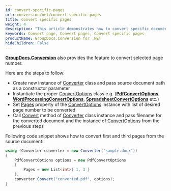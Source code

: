 ```yaml
---
id: convert-specific-pages
url: conversion/net/convert-specific-pages
title: Convert specific pages
weight: 4
description: "This article demonstrates how to convert specific document pages by page number using GroupDocs.Conversion for .NET API."
keywords: Convert page, Convert pages, Convert specific pages
productName: GroupDocs.Conversion for .NET
hideChildren: False
---
```

[**GroupDocs.Conversion**](https://products.groupdocs.com/conversion/net) also provides the feature to convert selected page number.

Here are the steps to follow:

*   Create new instance of [Converter](https://reference.groupdocs.com/conversion/net/groupdocs.conversion/converter) class and pass source document path as a constructor parameter
*   Instantiate the proper [ConvertOptions](https://reference.groupdocs.com/conversion/net/groupdocs.conversion.options.convert/convertoptions) class e.g. (**[PdfConvertOptions](https://reference.groupdocs.com/conversion/net/groupdocs.conversion.options.convert/pdfconvertoptions)**, **[WordProcessingConvertOptions](https://reference.groupdocs.com/conversion/net/groupdocs.conversion.options.convert/wordprocessingconvertoptions)**, **[SpreadsheetConvertOptions](https://reference.groupdocs.com/conversion/net/groupdocs.conversion.options.convert/spreadsheetconvertoptions)** etc.)
*   Set [Pages](https://reference.groupdocs.com/conversion/net/groupdocs.conversion.options.convert/commonconvertoptions-1/pages) property of the [ConvertOptions](https://reference.groupdocs.com/conversion/net/groupdocs.conversion.options.convert/convertoptions) instance with list of desired page number to be converted
*   Call [Convert](https://reference.groupdocs.com/conversion/net/groupdocs.conversion/converter/convert/#convert_3) method of [Converter](https://reference.groupdocs.com/conversion/net/groupdocs.conversion/converter) class instance and pass filename for the converted document and the instance of [ConvertOptions](https://reference.groupdocs.com/conversion/net/groupdocs.conversion.options.convert/convertoptions) from the previous steps

Following code snippet shows how to convert first and third pages from the source document:

```csharp
using (Converter converter = new Converter("sample.docx"))
{
    PdfConvertOptions options = new PdfConvertOptions
    {
        Pages = new List<int>{ 1, 3 }
    };
    converter.Convert("converted.pdf", options);
}
```
